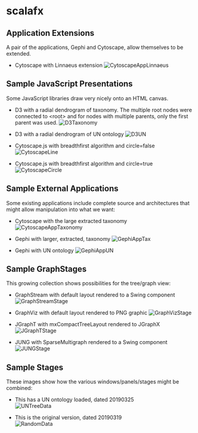 # scalafx

## Application Extensions

A pair of the applications, Gephi and Cytoscape, allow themselves to be extended.

* Cytoscape with Linnaeus extension  ![CytoscapeAppLinnaeus](/doc/CytoscapeAppLinnaeus.png?raw=True)



## Sample JavaScript Presentations

Some JavaScript libraries draw very nicely onto an HTML canvas.

* D3 with a radial dendrogram of taxonomy.  The multiple root nodes were connected to \<root\> and for nodes with multiple parents, only the first parent was used.  ![D3Taxonomy](/doc/D3Taxonomy.png?raw=True)

* D3 with a radial dendrogram of UN ontology ![D3UN](/doc/D3UN.png?raw=True)

* Cytoscape.js with breadthfirst algorithm and circle=false ![CytoscapeLine](/doc/CytoscapeBreadthFirstLine.png?raw=True)

* Cytoscape.js with breadthfirst algorithm and circle=true ![CytoscapeCircle](/doc/CytoscapeBreadthFirstCircle.png?raw=True)

## Sample External Applications

Some existing applications include complete source and architectures that might allow manipulation into what we want:

* Cytoscape with the large extracted taxonomy ![CytoscapeAppTaxonomy](/doc/CystoscapeAppTaxonomy.png?raw=True)

* Gephi with larger, extracted, taxonomy ![GephiAppTax](/doc/taxonomy3.png?raw=True)

* Gephi with UN ontology ![GephiAppUN](/doc/Gephi.png?raw=True)


## Sample GraphStages

This growing collection shows possibilities for the tree/graph view:

* GraphStream with default layout rendered to a Swing component ![GraphStreamStage](/doc/GraphStream.png?raw=True)

* GraphViz with default layout rendered to PNG graphic ![GraphVizStage](/doc/GraphViz.png?raw=True)

* JGraphT with mxCompactTreeLayout rendered to JGraphX ![JGraphTStage](/doc/JGraphT.png?raw=True)

* JUNG with SparseMultigraph rendered to a Swing component ![JUNGStage](/doc/JUNG.png?raw=True)


## Sample Stages

These images show how the various windows/panels/stages might be combined:

* This has a UN ontology loaded, dated 20190325<br>![UNTreeData](/doc/Linnaeus20190325a.PNG?raw=True)

* This is the original version, dated 20190319<br>![RandomData](/doc/Linnaeus20190319.PNG?raw=True)
